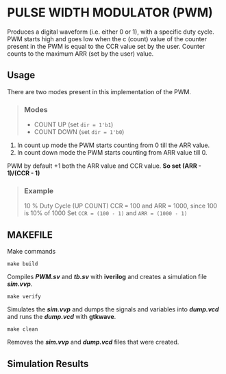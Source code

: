 # PULSE WIDTH MODULATOR (PWM)<br>
Produces a digital waveform (i.e. either 0 or 1), with a specific duty cycle. PWM starts high
and goes low when the c (count) value of the counter present in the PWM is equal to the CCR value
set by the user. Counter counts to the maximum ARR (set by the user) value.<br>
## Usage<br>
There are two modes present in this implementation of the PWM.<br>
> ### Modes
>
> - COUNT UP   (set ``dir = 1'b1``)
> - COUNT DOWN (set ``dir = 1'b0``)
>
1. In count up mode the PWM starts counting from 0 till the ARR value.
2. In count down mode the PWM starts counting from ARR value till 0.

PWM by default +1 both the ARR value and CCR value. **So set (ARR - 1)/(CCR - 1)**<br>
> ### Example
>
> 10 % Duty Cycle (UP COUNT)
> CCR = 100 and ARR = 1000, since 100 is 10% of 1000 
> Set ``CCR = (100 - 1)`` and ``ARR = (1000 - 1)``
>
## MAKEFILE<br>
Make commands<br>
```
make build
```
Compiles ***PWM.sv*** and ***tb.sv*** with **iverilog** and creates a simulation file ***sim.vvp***.
```
make verify
```
Simulates the ***sim.vvp*** and dumps the signals and variables into ***dump.vcd*** and runs
the ***dump.vcd*** with **gtkwave**.
```
make clean
```
Removes the ***sim.vvp*** and ***dump.vcd*** files that were created.<br>
## Simulation Results


